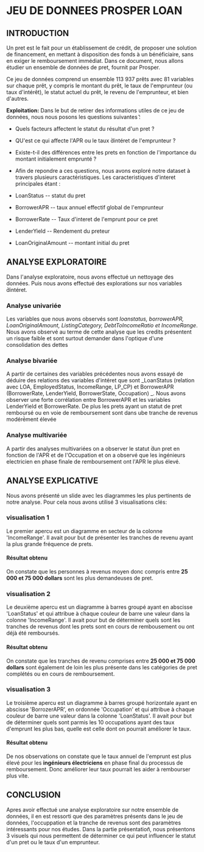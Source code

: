 
# JEU DE DONNEES PROSPER LOAN

## INTRODUCTION

Un pret est le fait pour un établissement de crédit, de proposer une solution de financement, en mettant à disposition des fonds à un bénéficiaire, sans en exiger le remboursement immédiat. Dans ce document, nous allons étudier un ensemble de données de pret, fournit par Prosper.

Ce jeu de données comprend un ensemble 113 937 prêts avec 81 variables sur chaque prêt, y compris le montant du prêt, le taux de l'emprunteur (ou taux d'intérêt), le statut actuel du prêt, le revenu de l'emprunteur, et bien d'autres.

**Exploitation:** Dans le but de retirer des informations utiles de ce jeu de données, nous nous posons les questions suivantes :᷆

* Quels facteurs affectent le statut du résultat d'un pret ?
* QU'est ce qui affecte l'APR ou le taux d̀intéret de l'emprunteur ?
* Existe-t-il des différences entre les prets en fonction de l'importance du montant initialement emprunté ?
* Afin de repondre a ces questions, nous avons exploré notre dataset à travers plusieurs caractéristiques. Les caracteristiques   d'interet principales étant :

* LoanStatus -- statut du pret
* BorrowerAPR -- taux annuel effectif global de l'emprunteur
* BorrowerRate -- Taux d'interet de l'emprunt pour ce pret
* LenderYield -- Rendement du preteur
* LoanOriginalAmount -- montant initial du pret

## ANALYSE EXPLORATOIRE

Dans l'analyse exploratoire, nous avons effectué un nettoyage des données. Puis nous avons effectué des explorations sur nos variables d̀intéret.

### Analyse univariée

Les  variables que nous avons observés sont _loanstatus, borrowerAPR, LoanOriginalAmount, ListingCategory, DebtToIncomeRatio et IncomeRange_. Nous avons observé au terme de cette analyse que les credits présentent un risque faible et sont surtout demander dans l'optique d'une consolidation des dettes

### Analyse bivariée

A partir de certaines des variables précédentes nous avons essayé de déduire des relations des variables d'intéret que sont _LoanStatus (relation avec LOA, EmployedStatus, IncomeRange, LP_CP) et BorrowerAPR (BorrowerRate, LenderYield, BorrowerState, Occupation) _. Nous avons observer une forte corrélation entre BorrowerAPR et les variables LenderYield et BorrowerRate. De plus les prets ayant un statut de pret remboursé ou en voie de remboursement sont dans ube tranche de revenus modéré̀ment élevée
### Analyse multivariée

A partir des analyses multivariées on a observer le statut d̀un pret en fonction de l'APR et de l'Occupation et on a observé que les ingénieurs electricien en phase finale de remboursement ont l'APR le plus élevé.


## ANALYSE  EXPLICATIVE

Nous avons présenté un slide avec les diagrammes les plus pertinents de notre analyse.
Pour cela nous avons utilisé 3 visualisations clés:

### visualisation 1

Le premier apercu est un diagramme en secteur de la colonne 'IncomeRange'. Il avait pour but de présenter les tranches de revenu ayant la plus grande fréquence de prets.

#### Résultat obtenu

On constate que les personnes à revenus moyen donc compris entre **25 000 et 75 000 dollars** sont les plus demandeuses de pret.


### visualisation 2

Le deuxième apercu est un diagramme à barres groupé ayant en abscisse 'LoanStatus' et qui attribue à chaque couleur de barre une valeur dans la colonne 'IncomeRange'. Il avait pour but de déterminer quels sont les tranches de revenus dont les prets sont en cours de rembousement ou ont déjà été remboursés.

#### Résultat obtenu

On constate que les tranches de revenu comprises entre **25 000 et 75 000 dollars** sont également de loin les plus présente dans les catégories de pret complétés ou en cours de remboursement.

### visualisation 3

Le troisième apercu est un diagramme à barres groupé horizontale ayant en abscisse 'BorrozerAPR', en ordonnée 'Occupation' et qui attribue à chaque couleur de barre une valeur dans la colonne 'LoanStatus'. Il avait pour but de déterminer quels sont parmis les 10 occupations ayant des  taux d'emprunt les plus bas, quelle est celle dont on pourrait améliorer le taux.

#### Résultat obtenu

De nos observations on constate que le taux annuel de l'emprunt est plus élevé pour les **ingénieurs électriciens** en phase final du processus de remboursement. Donc améliorer leur taux pourrait les aider à rembourser plus vite.

## CONCLUSION

Apres avoir effectué une analyse exploratoire sur notre ensemble de données, il en est ressorti que des paramètres présents dans 
le jeu de données, l'occuppation et la tranche de revenus sont des paramètres intéressants pour nos études.
Dans la partie présentation᷆, nous présentons 3 visuels qui nous permettent de déterminer ce qui peut influencer le statut d'un pret ou le taux d'un emprunteur.
